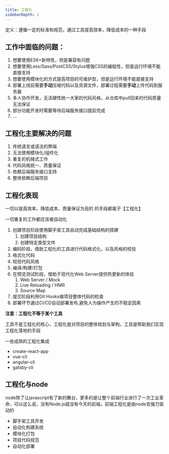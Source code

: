 ```yaml
---
title: 工程化
sidebarDepth: 2
---
```


定义：遵循一定的标准和规范，通过工具提高效率，降低成本的一种手段

## 工作中面临的问题：

1. 想要使用ES6+新特性，但是兼容有问题
2. 想要使用Less/Sass/PostCSS/Stylus增强CSS的编程性，但是运行环境不能直接支持
3. 想要使用模块化的方式提高项目的可维护型，但是运行环境不能直接支持
4. 部署上线前需要**手动**压缩代码以及资源文件，部署过程需要**手动**上传代码到服务器
5. 多人协作开发，无法硬性统一大家的代码风格，从仓库中pull回来的代码质量无法保证
6. 部分功能开发时需要等待后端服务接口提前完成
7. ...

## 工程化主要解决的问题

1. 传统语言或语法的弊端
2. 无法使用模块化/组件化
3. 重复的机械式工作
4. 代码风格统一、质量保证
5. 依赖后端服务接口支持
6. 整体依赖后端项目

## 工程化表现

一切以提高效率，降低成本、质量保证为目的 的手段都属于【工程化】

一切重复的工作都应该被自动化

1. 创建项目阶段使用脚手架工具自动完成基础结构的搭建
   1. 创建项目结构
   2. 创建特定类型文件
2.  编码阶段，借助工程化的工具进行代码格式化，以及风格的校验
   1. 格式化代码
   2. 校验代码风格
   3. 编译/构建/打包
3. 在预览测试阶段，借助于现代化Web Server提供热更新的体验
   1. Web Server / Mock
   2. Live Reloading / HMR
   3. Source Map
4. 提交阶段利用Git Hooks做项目整体代码的检查
5. 部署环节通过CI/CD自动部署发布,避免人为操作产生的不稳定因素

**注意：工程化不等于某个工具**

工具不是工程化的核心，工程化是对项目的整体规划与架构，工具是帮助我们实现工程化落地的手段

一些成熟的工程化集成

+ create-react-app
+ vue-cli
+ angular-cli
+ gatsby-cli

## 工程化与node

node除了让javascript有了新的舞台，更多的是让整个前端行业进行了一次工业革命，可以这么说，没有Node.js就没有今天的前端，前端工程化是由node去强力驱动的

+ 脚手架工具开发
+ 自动化构建系统
+ 模块化打包
+ 项目代码规范
+ 自动化部署